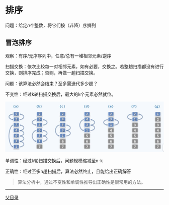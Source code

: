 # 排序

问题：给定$`n`$个整数，将它们按（非降）序排列

## 冒泡排序 
观察：有序/无序序列中，任意/总有一堆相邻元素/逆序

扫描交换：依次比较每一对相邻元素，如有必要，交换之。若整趟扫描都没有进行交换，则排序完成；否则，再做一趟扫描交换。

问题：该算法必然会结束？至多需迭代多少趟？

不变性：经过k轮扫描交换后，最大的k个元素必然就位。

![图1](../../../assets/algorithm/sort_value/Snipaste_2024-06-03_21-09-22.png)

单调性：经过k轮扫描交换后，问题规模缩减至n-k

正确性：经过至多n趟扫描后，算法必然终止，且能给出正确解答

> 算法分析中，通过不变性和单调性推导出正确性是很常用的方法。

---

[父目录](../ReadME.md)